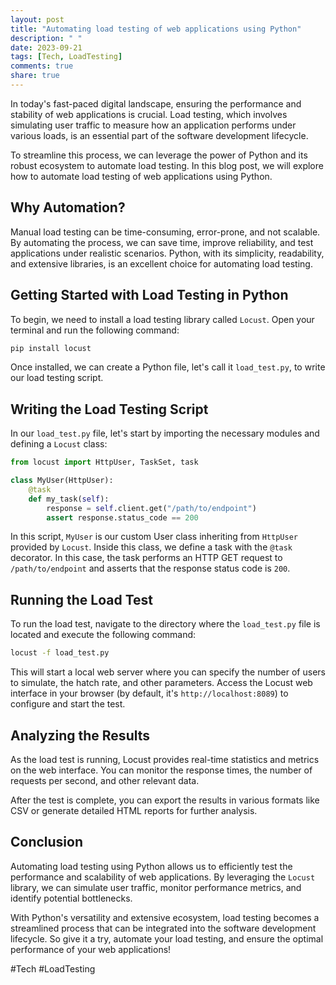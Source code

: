 ```yaml
---
layout: post
title: "Automating load testing of web applications using Python"
description: " "
date: 2023-09-21
tags: [Tech, LoadTesting]
comments: true
share: true
---
```


In today's fast-paced digital landscape, ensuring the performance and stability of web applications is crucial. Load testing, which involves simulating user traffic to measure how an application performs under various loads, is an essential part of the software development lifecycle.

To streamline this process, we can leverage the power of Python and its robust ecosystem to automate load testing. In this blog post, we will explore how to automate load testing of web applications using Python.

## Why Automation?

Manual load testing can be time-consuming, error-prone, and not scalable. By automating the process, we can save time, improve reliability, and test applications under realistic scenarios. Python, with its simplicity, readability, and extensive libraries, is an excellent choice for automating load testing.

## Getting Started with Load Testing in Python

To begin, we need to install a load testing library called `Locust`. Open your terminal and run the following command:

```bash
pip install locust
```

Once installed, we can create a Python file, let's call it `load_test.py`, to write our load testing script.

## Writing the Load Testing Script

In our `load_test.py` file, let's start by importing the necessary modules and defining a `Locust` class:

```python
from locust import HttpUser, TaskSet, task

class MyUser(HttpUser):
    @task
    def my_task(self):
        response = self.client.get("/path/to/endpoint")
        assert response.status_code == 200
```

In this script, `MyUser` is our custom User class inheriting from `HttpUser` provided by `Locust`. Inside this class, we define a task with the `@task` decorator. In this case, the task performs an HTTP GET request to `/path/to/endpoint` and asserts that the response status code is `200`.

## Running the Load Test

To run the load test, navigate to the directory where the `load_test.py` file is located and execute the following command:

```bash
locust -f load_test.py
```

This will start a local web server where you can specify the number of users to simulate, the hatch rate, and other parameters. Access the Locust web interface in your browser (by default, it's `http://localhost:8089`) to configure and start the test.

## Analyzing the Results

As the load test is running, Locust provides real-time statistics and metrics on the web interface. You can monitor the response times, the number of requests per second, and other relevant data.

After the test is complete, you can export the results in various formats like CSV or generate detailed HTML reports for further analysis.

## Conclusion

Automating load testing using Python allows us to efficiently test the performance and scalability of web applications. By leveraging the `Locust` library, we can simulate user traffic, monitor performance metrics, and identify potential bottlenecks.

With Python's versatility and extensive ecosystem, load testing becomes a streamlined process that can be integrated into the software development lifecycle. So give it a try, automate your load testing, and ensure the optimal performance of your web applications!

#Tech #LoadTesting